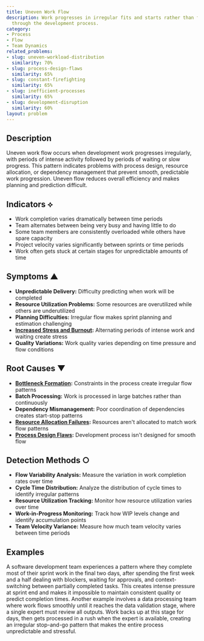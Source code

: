 ```yaml
---
title: Uneven Work Flow
description: Work progresses in irregular fits and starts rather than flowing smoothly
  through the development process.
category:
- Process
- Flow
- Team Dynamics
related_problems:
- slug: uneven-workload-distribution
  similarity: 70%
- slug: process-design-flaws
  similarity: 65%
- slug: constant-firefighting
  similarity: 65%
- slug: inefficient-processes
  similarity: 65%
- slug: development-disruption
  similarity: 60%
layout: problem
---
```


## Description

Uneven work flow occurs when development work progresses irregularly, with periods of intense activity followed by periods of waiting or slow progress. This pattern indicates problems with process design, resource allocation, or dependency management that prevent smooth, predictable work progression. Uneven flow reduces overall efficiency and makes planning and prediction difficult.

## Indicators ⟡

- Work completion varies dramatically between time periods
- Team alternates between being very busy and having little to do
- Some team members are consistently overloaded while others have spare capacity
- Project velocity varies significantly between sprints or time periods
- Work often gets stuck at certain stages for unpredictable amounts of time

## Symptoms ▲

- **Unpredictable Delivery:** Difficulty predicting when work will be completed
- **Resource Utilization Problems:** Some resources are overutilized while others are underutilized
- **Planning Difficulties:** Irregular flow makes sprint planning and estimation challenging
- **[Increased Stress and Burnout](increased-stress-and-burnout.md):** Alternating periods of intense work and waiting create stress
- **Quality Variations:** Work quality varies depending on time pressure and flow conditions

## Root Causes ▼

- **[Bottleneck Formation](bottleneck-formation.md):** Constraints in the process create irregular flow patterns
- **Batch Processing:** Work is processed in large batches rather than continuously
- **Dependency Mismanagement:** Poor coordination of dependencies creates start-stop patterns
- **[Resource Allocation Failures](resource-allocation-failures.md):** Resources aren't allocated to match work flow patterns
- **[Process Design Flaws](process-design-flaws.md):** Development process isn't designed for smooth flow

## Detection Methods ○

- **Flow Variability Analysis:** Measure the variation in work completion rates over time
- **Cycle Time Distribution:** Analyze the distribution of cycle times to identify irregular patterns
- **Resource Utilization Tracking:** Monitor how resource utilization varies over time
- **Work-in-Progress Monitoring:** Track how WIP levels change and identify accumulation points
- **Team Velocity Variance:** Measure how much team velocity varies between time periods

## Examples

A software development team experiences a pattern where they complete most of their sprint work in the final two days, after spending the first week and a half dealing with blockers, waiting for approvals, and context-switching between partially completed tasks. This creates intense pressure at sprint end and makes it impossible to maintain consistent quality or predict completion times. Another example involves a data processing team where work flows smoothly until it reaches the data validation stage, where a single expert must review all outputs. Work backs up at this stage for days, then gets processed in a rush when the expert is available, creating an irregular stop-and-go pattern that makes the entire process unpredictable and stressful.